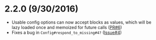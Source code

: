 2.2.0 (9/30/2016)
==================

* Usable config options can now accept blocks as values, which will be lazy loaded once and memoized for future calls ([PR#6](/ridiculous/usable/pull/6))
* Fixes a bug in `Config#respond_to_missing#4?` ([Issue#4](/ridiculous/usable/issues/4))

